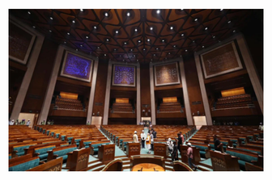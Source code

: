 ![](https://github.com/jatin192/Test/blob/main/folder1/new_images/230526101536-02-modi-india-new-parliament-building.webp)

